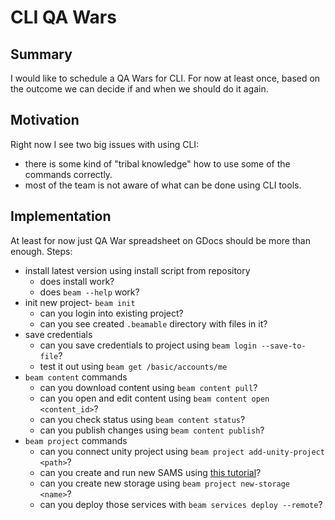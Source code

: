 # CLI QA Wars

## Summary

I would like to schedule a QA Wars for CLI. For now at least once,
based on the outcome we can decide if and when we should do it again.

## Motivation

Right now I see two big issues with using CLI:

- there is some kind of "tribal knowledge" how to use some of the commands correctly.
- most of the team is not aware of what can be done using CLI tools.

## Implementation

At least for now just QA War spreadsheet on GDocs should be more than enough.
Steps:

- install latest version using install script from repository
  - does install work?
  - does `beam --help` work?
- init new project- `beam init`
  - can you login into existing project?
  - can you see created `.beamable` directory with files in it?
- save credentials
  - can you save credentials to project using `beam login --save-to-file`?
  - test it out using `beam get /basic/accounts/me`
- `beam content` commands
  - can you download content using `beam content pull`?
  - can you open and edit content using `beam content open <content_id>`?
  - can you check status using `beam content status`?
  - can you publish changes using `beam content publish`?
- `beam project` commands
  - can you connect unity project using `beam project add-unity-project <path>`?
  - can you create and run new SAMS using [this tutorial](https://docs.beamable.com/docs/standalone-microservices)?
  - can you create new storage using `beam project new-storage <name>`?
  - can you deploy those services with `beam services deploy --remote`?
